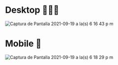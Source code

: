 # Desktop 🧑🏻‍💻
![Captura de Pantalla 2021-09-19 a la(s) 6 16 43 p  m](https://user-images.githubusercontent.com/85048477/133954749-0638e84a-cf95-4e7b-8a25-c578108dd551.png)
# Mobile 📱
![Captura de Pantalla 2021-09-19 a la(s) 6 18 29 p  m](https://user-images.githubusercontent.com/85048477/133954852-94172312-a006-41a0-b5d3-80d8cd9115f2.png)
